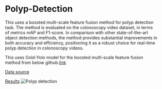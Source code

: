 # Polyp-Detection
This uses a boosted multi-scale feature fusion method for polyp detection task. The method is evaluated on the colonoscopy video dataset, in terms of metrics mAP and F1-score. In comparison with other state-of-the-art object detection methods, the method provides substantial improvements in both accuracy and efficiency, positioning it as a robust choice for real-time polyp detection in colonoscopy videos.

This uses Gold-Yolo model for the boosted multi-scale feature fusion method from below github.[link](https://github.com/huawei-noah/Efficient-Computing/tree/master/Detection/Gold-YOLO) 

[Data source](https://github.com/dashishi/LDPolypVideo-Benchmark)

[Results](Results)
![Polyp detection](https://github.com/user-attachments/assets/db86fbc1-cc35-4501-bc43-a8e401127804)
